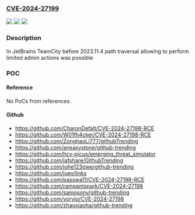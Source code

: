 ### [CVE-2024-27199](https://cve.mitre.org/cgi-bin/cvename.cgi?name=CVE-2024-27199)
![](https://img.shields.io/static/v1?label=Product&message=TeamCity&color=blue)
![](https://img.shields.io/static/v1?label=Version&message=0%3C%202023.11.4%20&color=brighgreen)
![](https://img.shields.io/static/v1?label=Vulnerability&message=CWE-23&color=brighgreen)

### Description

In JetBrains TeamCity before 2023.11.4 path traversal allowing to perform limited admin actions  was possible

### POC

#### Reference
No PoCs from references.

#### Github
- https://github.com/CharonDefalt/CVE-2024-27198-RCE
- https://github.com/W01fh4cker/CVE-2024-27198-RCE
- https://github.com/ZonghaoLi777/githubTrending
- https://github.com/aneasystone/github-trending
- https://github.com/hcy-picus/emerging_threat_simulator
- https://github.com/jafshare/GithubTrending
- https://github.com/johe123qwe/github-trending
- https://github.com/juev/links
- https://github.com/passwa11/CVE-2024-27198-RCE
- https://github.com/rampantspark/CVE-2024-27198
- https://github.com/sampsonv/github-trending
- https://github.com/yoryio/CVE-2024-27198
- https://github.com/zhaoxiaoha/github-trending

